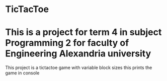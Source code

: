# TicTacToe
# This is a project for term 4 in subject Programming 2 for faculty of Engineering Alexandria university
This project is a tictactoe game with variable block sizes this prints the game in console
